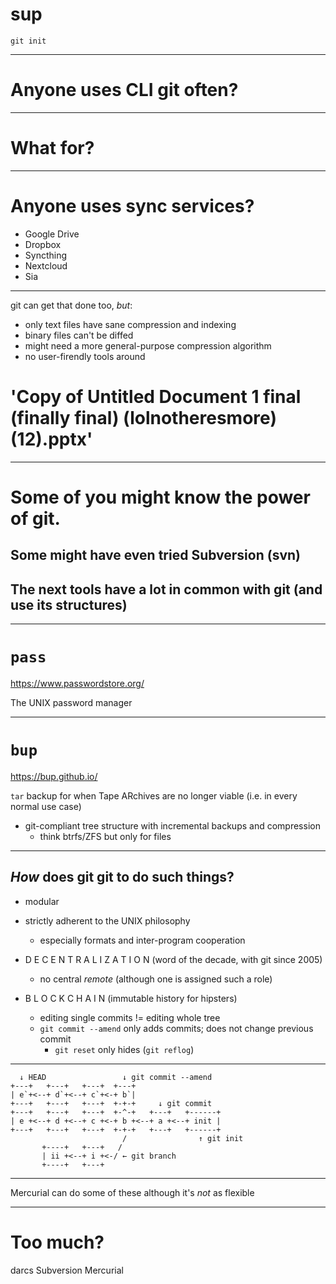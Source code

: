 


# sup

`git init`

---



# Anyone uses CLI git often?

---



# What for?

---



# Anyone uses sync services?

- Google Drive
- Dropbox
- Syncthing
- Nextcloud
- Sia

---



git can get that done too, _but_:

- only text files have sane compression and indexing
- binary files can't be diffed
- might need a more general-purpose compression algorithm
- no user-firendly tools around

# 'Copy of Untitled Document 1 final (finally final) (lolnotheresmore) (12).pptx'

---



# Some of you might know the power of git.

## Some might have even tried Subversion (svn)




## The next tools have a lot in common with git (and use its structures)

---



# `pass`

<https://www.passwordstore.org/>

The UNIX password manager

---



# `bup`

<https://bup.github.io/>

`tar` backup for when Tape ARchives are no longer viable (i.e. in every normal use case)
- git-compliant tree structure with incremental backups and compression
  - think btrfs/ZFS but only for files

---



## _How_ does git git to do such things?

- modular

- strictly adherent to the UNIX philosophy
  - especially formats and inter-program cooperation

- D E C E N T R A L I Z A T I O N (word of the decade, with git since 2005)
	- no central _remote_ (although one is assigned such a role)

- B L O C K C H A I N (immutable history for hipsters)
  - editing single commits != editing whole tree
  - `git commit --amend` only adds commits; does not change previous commit
	- `git reset` only hides (`git reflog`)

---




      ↓ HEAD                 ↓ git commit --amend
    +---+   +---+   +---+  +---+
    | e`+<--+ d`+<--+ c`+<-+ b`|
    +---+   +---+   +---+  +-+-+     ↓ git commit
    +---+   +---+   +---+  +-^-+   +---+   +------+
    | e +<--+ d +<--+ c +<-+ b +<--+ a +<--+ init |
    +---+   +---+   +---+  +-+-+   +---+   +------+
                             /                ↑ git init
           +----+   +---+   /
           | ii +<--+ i +<-/ ← git branch
           +----+   +---+

---





  Mercurial can do some of these
      although it's _not_ as flexible


---






# Too much?

  darcs        Subversion        Mercurial
